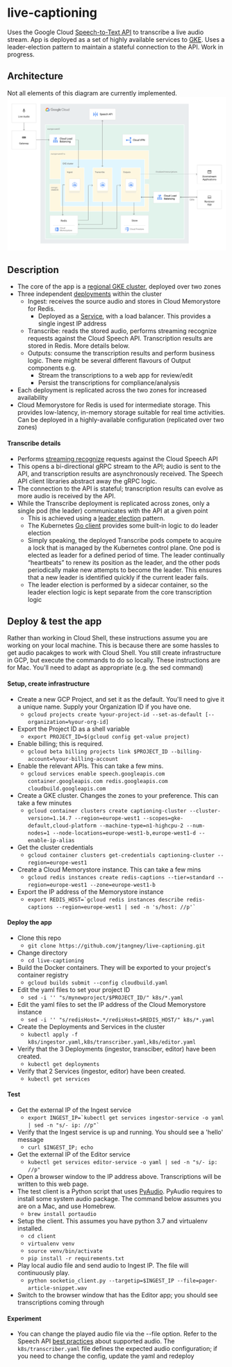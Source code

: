# live-captioning
Uses the Google Cloud [Speech-to-Text API](https://cloud.google.com/speech-to-text/) to transcribe a live audio stream. 
App is deployed as a set of highly available services to [GKE](https://cloud.google.com/kubernetes-engine/). 
Uses a leader-election pattern to maintain a stateful connection to the API.
Work in progress.

## Architecture
Not all elements of this diagram are currently implemented.
![alt text](live-captioning.png)

## Description
* The core of the app is a [regional GKE cluster](https://cloud.google.com/kubernetes-engine/docs/concepts/types-of-clusters), 
deployed over two zones
* Three independent [deployments](https://cloud.google.com/kubernetes-engine/docs/concepts/deployment) within the cluster
  * Ingest: receives the source audio and stores in Cloud Memorystore for Redis.
    * Deployed as a [Service](https://cloud.google.com/kubernetes-engine/docs/concepts/service), with a load balancer. This provides a single ingest IP address 
  * Transcribe: reads the stored audio, performs streaming recognize requests against the Cloud Speech API.
  Transcription results are stored in Redis. More details below.
  * Outputs: consume the transcription results and perform business logic. There might be several different
   flavours of Output components e.g.
     * Stream the transcriptions to a web app for review/edit
     * Persist the transcriptions for compliance/analysis
* Each deployment is replicated across the two zones for increased availability
* Cloud Memorystore for Redis is used for intermediate storage. This provides low-latency, in-memory storage
suitable for real time activities. Can be deployed in a highly-available configuration (replicated over two zones)

#### Transcribe details
* Performs [streaming recognize](https://cloud.google.com/speech-to-text/docs/basics#streaming-recognition) requests against the Cloud Speech API
* This opens a bi-directional gRPC stream to the API; audio is sent to the API, and transcription results are
asynchronously received. The Speech API client libraries abstract away the gRPC logic.
* The connection to the API is stateful; transcription results can evolve as more audio is received by the API.
* While the Transcribe deployment is replicated across zones, only a single pod (the leader) communicates with
the API at a given point
  * This is achieved using a [leader election](https://en.wikipedia.org/wiki/Leader_election) pattern.
  * The Kubernetes [Go client](https://github.com/kubernetes/client-go/tree/kubernetes-1.14.7/tools/leaderelection)
  provides some built-in logic to do leader election
  * Simply speaking, the deployed Transcribe pods compete to acquire a lock that is managed by the Kubernetes control plane. 
  One pod is elected as leader for a defined period of time. The leader continually “heartbeats” to renew its position as the 
  leader, and the other pods periodically make new attempts to become the leader. This ensures that a new leader is identified quickly 
  if the current leader fails. 
  * The leader election is performed by a sidecar container, so the leader election logic is kept separate
  from the core transcription logic


## Deploy & test the app
Rather than working in Cloud Shell, these instructions assume you are working on your local machine.
This is because there are some hassles to get audio pacakges to work with Cloud Shell. You still create
infrastructure in GCP, but execute the commands to do so locally.
These instructions are for Mac. You'll need to adapt as appropriate (e.g. the sed command)

#### Setup, create infrastructure
* Create a new GCP Project, and set it as the default. You'll need to give it a unique name. Supply your Organization ID if you have one.
  * ```gcloud projects create %your-project-id --set-as-default [--organization=%your-org-id]```
* Export the Project ID as a shell variable
  * ```export PROJECT_ID=$(gcloud config get-value project)```
* Enable billing; this is required. 
  * ```gcloud beta billing projects link $PROJECT_ID --billing-account=%your-billing-account```
* Enable the relevant APIs. This can take a few mins.
  * ``gcloud services enable speech.googleapis.com container.googleapis.com redis.googleapis.com cloudbuild.googleapis.com``
* Create a GKE cluster. Changes the zones to your preference. This can take a few minutes
  * ``gcloud container clusters create captioning-cluster --cluster-version=1.14.7 --region=europe-west1 --scopes=gke-default,cloud-platform --machine-type=n1-highcpu-2 --num-nodes=1 --node-locations=europe-west1-b,europe-west1-d --enable-ip-alias``
* Get the cluster credentials
  * ```gcloud container clusters get-credentials captioning-cluster --region=europe-west1```
* Create a Cloud Memorystore instance. This can take a  few mins
  * ```gcloud redis instances create redis-captions --tier=standard --region=europe-west1 --zone=europe-west1-b```
* Export the IP address of the Memorystore instance
  * ```export REDIS_HOST=`gcloud redis instances describe redis-captions --region=europe-west1 | sed -n 's/host: //p'` ```

#### Deploy the app
* Clone this repo
  * ```git clone https://github.com/jtangney/live-captioning.git```
* Change directory
  * ```cd live-captioning```
* Build the Docker containers. They will be exported to your project's container registry
  * ```gcloud builds submit --config cloudbuild.yaml```
* Edit the yaml files to set your project ID
  * ```sed -i '' "s/mynewproject/$PROJECT_ID/" k8s/*.yaml```
* Edit the yaml files to set the IP address of the Cloud Memorystore instance
  * ```sed -i '' "s/redisHost=.*/redisHost=$REDIS_HOST/" k8s/*.yaml```
* Create the Deployments and Services in the cluster
  * ```kubectl apply -f k8s/ingestor.yaml,k8s/transcriber.yaml,k8s/editor.yaml```
* Verify that the 3 Deployments (ingestor, transciber, editor) have been created. 
  * ```kubectl get deployments```
* Verify that 2 Services (ingestor, editor) have been created. 
  * ```kubectl get services```

  
#### Test
* Get the external IP of the Ingest service
  * ```export INGEST_IP=`kubectl get services ingestor-service -o yaml | sed -n "s/- ip: //p"` ```
* Verify that the Ingest service is up and running. You should see a 'hello' message
  * ```curl $INGEST_IP; echo```
* Get the external IP of the Editor service
  * ```kubectl get services editor-service -o yaml | sed -n "s/- ip: //p"```
* Open a browser window to the IP address above. Transcriptions will be written to this web page.
* The test client is a Python script that uses [PyAudio](http://people.csail.mit.edu/hubert/pyaudio/).
 PyAudio requires to install some system audio package. The command below assumes you are on a Mac, and use Homebrew.
  * ```brew install portaudio```
* Setup the client. This assumes you have python 3.7 and virtualenv installed.
  * ```cd client```
  * ```virtualenv venv```
  * ```source venv/bin/activate```
  * ```pip install -r requirements.txt```
* Play local audio file and send audio to Ingest IP. The file will continuously play.
  * ```python socketio_client.py --targetip=$INGEST_IP --file=pager-article-snippet.wav```
* Switch to the browser window that has the Editor app; you should see transcriptions coming through

#### Experiment
* You can change the played audio file via the --file option. Refer to the Speech API [best practices](https://cloud.google.com/speech-to-text/docs/best-practices)
about supported audio. The ```k8s/transcriber.yaml``` file defines the expected audio configuration; if you
need to change the config, update the yaml and redeploy
  
